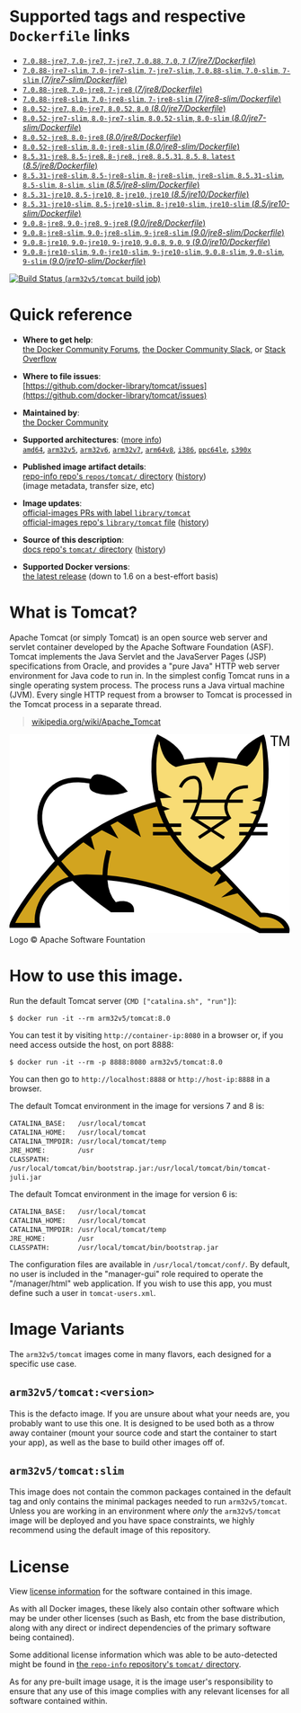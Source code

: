 <!--

********************************************************************************

WARNING:

    DO NOT EDIT "tomcat/README.md"

    IT IS AUTO-GENERATED

    (from the other files in "tomcat/" combined with a set of templates)

********************************************************************************

-->

# Supported tags and respective `Dockerfile` links

-	[`7.0.88-jre7`, `7.0-jre7`, `7-jre7`, `7.0.88`, `7.0`, `7` (*7/jre7/Dockerfile*)](https://github.com/docker-library/tomcat/blob/778588dc5bfca8086215ff2706dabcd823dc6008/7/jre7/Dockerfile)
-	[`7.0.88-jre7-slim`, `7.0-jre7-slim`, `7-jre7-slim`, `7.0.88-slim`, `7.0-slim`, `7-slim` (*7/jre7-slim/Dockerfile*)](https://github.com/docker-library/tomcat/blob/778588dc5bfca8086215ff2706dabcd823dc6008/7/jre7-slim/Dockerfile)
-	[`7.0.88-jre8`, `7.0-jre8`, `7-jre8` (*7/jre8/Dockerfile*)](https://github.com/docker-library/tomcat/blob/778588dc5bfca8086215ff2706dabcd823dc6008/7/jre8/Dockerfile)
-	[`7.0.88-jre8-slim`, `7.0-jre8-slim`, `7-jre8-slim` (*7/jre8-slim/Dockerfile*)](https://github.com/docker-library/tomcat/blob/778588dc5bfca8086215ff2706dabcd823dc6008/7/jre8-slim/Dockerfile)
-	[`8.0.52-jre7`, `8.0-jre7`, `8.0.52`, `8.0` (*8.0/jre7/Dockerfile*)](https://github.com/docker-library/tomcat/blob/8d246358fc604ea70ee19cd4b8809d7b1843c5bd/8.0/jre7/Dockerfile)
-	[`8.0.52-jre7-slim`, `8.0-jre7-slim`, `8.0.52-slim`, `8.0-slim` (*8.0/jre7-slim/Dockerfile*)](https://github.com/docker-library/tomcat/blob/8d246358fc604ea70ee19cd4b8809d7b1843c5bd/8.0/jre7-slim/Dockerfile)
-	[`8.0.52-jre8`, `8.0-jre8` (*8.0/jre8/Dockerfile*)](https://github.com/docker-library/tomcat/blob/8d246358fc604ea70ee19cd4b8809d7b1843c5bd/8.0/jre8/Dockerfile)
-	[`8.0.52-jre8-slim`, `8.0-jre8-slim` (*8.0/jre8-slim/Dockerfile*)](https://github.com/docker-library/tomcat/blob/8d246358fc604ea70ee19cd4b8809d7b1843c5bd/8.0/jre8-slim/Dockerfile)
-	[`8.5.31-jre8`, `8.5-jre8`, `8-jre8`, `jre8`, `8.5.31`, `8.5`, `8`, `latest` (*8.5/jre8/Dockerfile*)](https://github.com/docker-library/tomcat/blob/3f9b2155c4c44e3668fea5e26bae26a6f5b783e3/8.5/jre8/Dockerfile)
-	[`8.5.31-jre8-slim`, `8.5-jre8-slim`, `8-jre8-slim`, `jre8-slim`, `8.5.31-slim`, `8.5-slim`, `8-slim`, `slim` (*8.5/jre8-slim/Dockerfile*)](https://github.com/docker-library/tomcat/blob/3f9b2155c4c44e3668fea5e26bae26a6f5b783e3/8.5/jre8-slim/Dockerfile)
-	[`8.5.31-jre10`, `8.5-jre10`, `8-jre10`, `jre10` (*8.5/jre10/Dockerfile*)](https://github.com/docker-library/tomcat/blob/3f9b2155c4c44e3668fea5e26bae26a6f5b783e3/8.5/jre10/Dockerfile)
-	[`8.5.31-jre10-slim`, `8.5-jre10-slim`, `8-jre10-slim`, `jre10-slim` (*8.5/jre10-slim/Dockerfile*)](https://github.com/docker-library/tomcat/blob/3f9b2155c4c44e3668fea5e26bae26a6f5b783e3/8.5/jre10-slim/Dockerfile)
-	[`9.0.8-jre8`, `9.0-jre8`, `9-jre8` (*9.0/jre8/Dockerfile*)](https://github.com/docker-library/tomcat/blob/cde74d619bfe2e522d31b02969822b0d0df0bc6c/9.0/jre8/Dockerfile)
-	[`9.0.8-jre8-slim`, `9.0-jre8-slim`, `9-jre8-slim` (*9.0/jre8-slim/Dockerfile*)](https://github.com/docker-library/tomcat/blob/cde74d619bfe2e522d31b02969822b0d0df0bc6c/9.0/jre8-slim/Dockerfile)
-	[`9.0.8-jre10`, `9.0-jre10`, `9-jre10`, `9.0.8`, `9.0`, `9` (*9.0/jre10/Dockerfile*)](https://github.com/docker-library/tomcat/blob/cde74d619bfe2e522d31b02969822b0d0df0bc6c/9.0/jre10/Dockerfile)
-	[`9.0.8-jre10-slim`, `9.0-jre10-slim`, `9-jre10-slim`, `9.0.8-slim`, `9.0-slim`, `9-slim` (*9.0/jre10-slim/Dockerfile*)](https://github.com/docker-library/tomcat/blob/cde74d619bfe2e522d31b02969822b0d0df0bc6c/9.0/jre10-slim/Dockerfile)

[![Build Status](https://doi-janky.infosiftr.net/job/multiarch/job/arm32v5/job/tomcat/badge/icon) (`arm32v5/tomcat` build job)](https://doi-janky.infosiftr.net/job/multiarch/job/arm32v5/job/tomcat/)

# Quick reference

-	**Where to get help**:  
	[the Docker Community Forums](https://forums.docker.com/), [the Docker Community Slack](https://blog.docker.com/2016/11/introducing-docker-community-directory-docker-community-slack/), or [Stack Overflow](https://stackoverflow.com/search?tab=newest&q=docker)

-	**Where to file issues**:  
	[https://github.com/docker-library/tomcat/issues](https://github.com/docker-library/tomcat/issues)

-	**Maintained by**:  
	[the Docker Community](https://github.com/docker-library/tomcat)

-	**Supported architectures**: ([more info](https://github.com/docker-library/official-images#architectures-other-than-amd64))  
	[`amd64`](https://hub.docker.com/r/amd64/tomcat/), [`arm32v5`](https://hub.docker.com/r/arm32v5/tomcat/), [`arm32v6`](https://hub.docker.com/r/arm32v6/tomcat/), [`arm32v7`](https://hub.docker.com/r/arm32v7/tomcat/), [`arm64v8`](https://hub.docker.com/r/arm64v8/tomcat/), [`i386`](https://hub.docker.com/r/i386/tomcat/), [`ppc64le`](https://hub.docker.com/r/ppc64le/tomcat/), [`s390x`](https://hub.docker.com/r/s390x/tomcat/)

-	**Published image artifact details**:  
	[repo-info repo's `repos/tomcat/` directory](https://github.com/docker-library/repo-info/blob/master/repos/tomcat) ([history](https://github.com/docker-library/repo-info/commits/master/repos/tomcat))  
	(image metadata, transfer size, etc)

-	**Image updates**:  
	[official-images PRs with label `library/tomcat`](https://github.com/docker-library/official-images/pulls?q=label%3Alibrary%2Ftomcat)  
	[official-images repo's `library/tomcat` file](https://github.com/docker-library/official-images/blob/master/library/tomcat) ([history](https://github.com/docker-library/official-images/commits/master/library/tomcat))

-	**Source of this description**:  
	[docs repo's `tomcat/` directory](https://github.com/docker-library/docs/tree/master/tomcat) ([history](https://github.com/docker-library/docs/commits/master/tomcat))

-	**Supported Docker versions**:  
	[the latest release](https://github.com/docker/docker-ce/releases/latest) (down to 1.6 on a best-effort basis)

# What is Tomcat?

Apache Tomcat (or simply Tomcat) is an open source web server and servlet container developed by the Apache Software Foundation (ASF). Tomcat implements the Java Servlet and the JavaServer Pages (JSP) specifications from Oracle, and provides a "pure Java" HTTP web server environment for Java code to run in. In the simplest config Tomcat runs in a single operating system process. The process runs a Java virtual machine (JVM). Every single HTTP request from a browser to Tomcat is processed in the Tomcat process in a separate thread.

> [wikipedia.org/wiki/Apache_Tomcat](https://en.wikipedia.org/wiki/Apache_Tomcat)

![logo](https://raw.githubusercontent.com/docker-library/docs/8e31eb93a02d504d0cfe1da435aa31b377fc627d/tomcat/logo.png)Logo &copy; Apache Software Fountation

# How to use this image.

Run the default Tomcat server (`CMD ["catalina.sh", "run"]`):

```console
$ docker run -it --rm arm32v5/tomcat:8.0
```

You can test it by visiting `http://container-ip:8080` in a browser or, if you need access outside the host, on port 8888:

```console
$ docker run -it --rm -p 8888:8080 arm32v5/tomcat:8.0
```

You can then go to `http://localhost:8888` or `http://host-ip:8888` in a browser.

The default Tomcat environment in the image for versions 7 and 8 is:

	CATALINA_BASE:   /usr/local/tomcat
	CATALINA_HOME:   /usr/local/tomcat
	CATALINA_TMPDIR: /usr/local/tomcat/temp
	JRE_HOME:        /usr
	CLASSPATH:       /usr/local/tomcat/bin/bootstrap.jar:/usr/local/tomcat/bin/tomcat-juli.jar

The default Tomcat environment in the image for version 6 is:

	CATALINA_BASE:   /usr/local/tomcat
	CATALINA_HOME:   /usr/local/tomcat
	CATALINA_TMPDIR: /usr/local/tomcat/temp
	JRE_HOME:        /usr
	CLASSPATH:       /usr/local/tomcat/bin/bootstrap.jar

The configuration files are available in `/usr/local/tomcat/conf/`. By default, no user is included in the "manager-gui" role required to operate the "/manager/html" web application. If you wish to use this app, you must define such a user in `tomcat-users.xml`.

# Image Variants

The `arm32v5/tomcat` images come in many flavors, each designed for a specific use case.

## `arm32v5/tomcat:<version>`

This is the defacto image. If you are unsure about what your needs are, you probably want to use this one. It is designed to be used both as a throw away container (mount your source code and start the container to start your app), as well as the base to build other images off of.

## `arm32v5/tomcat:slim`

This image does not contain the common packages contained in the default tag and only contains the minimal packages needed to run `arm32v5/tomcat`. Unless you are working in an environment where *only* the `arm32v5/tomcat` image will be deployed and you have space constraints, we highly recommend using the default image of this repository.

# License

View [license information](https://www.apache.org/licenses/LICENSE-2.0) for the software contained in this image.

As with all Docker images, these likely also contain other software which may be under other licenses (such as Bash, etc from the base distribution, along with any direct or indirect dependencies of the primary software being contained).

Some additional license information which was able to be auto-detected might be found in [the `repo-info` repository's `tomcat/` directory](https://github.com/docker-library/repo-info/tree/master/repos/tomcat).

As for any pre-built image usage, it is the image user's responsibility to ensure that any use of this image complies with any relevant licenses for all software contained within.
